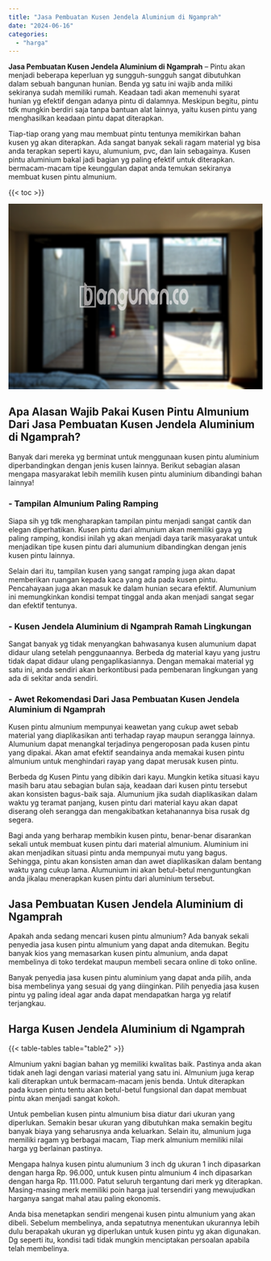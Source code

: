 ```yaml
---
title: "Jasa Pembuatan Kusen Jendela Aluminium di Ngamprah"
date: "2024-06-16"
categories: 
  - "harga"
---
```


**Jasa Pembuatan Kusen Jendela Aluminium di Ngamprah** – Pintu akan menjadi beberapa keperluan yg sungguh-sungguh sangat dibutuhkan dalam sebuah bangunan hunian. Benda yg satu ini wajib anda miliki sekiranya sudah memiliki rumah. Keadaan tadi akan memenuhi syarat hunian yg efektif dengan adanya pintu di dalamnya. Meskipun begitu, pintu tdk mungkin berdiri saja tanpa bantuan alat lainnya, yaitu kusen pintu yang menghasilkan keadaan pintu dapat diterapkan.

Tiap-tiap orang yang mau membuat pintu tentunya memikirkan bahan kusen yg akan diterapkan. Ada sangat banyak sekali ragam material yg bisa anda terapkan seperti kayu, alumunium, pvc, dan lain sebagainya. Kusen pintu aluminium bakal jadi bagian yg paling efektif untuk diterapkan. bermacam-macam tipe keunggulan dapat anda temukan sekiranya membuat kusen pintu almunium.

{{< toc >}}

![Jasa Pembuatan Kusen Jendela Aluminium di Ngamprah](/images/harga-kusen-jendela-alumunium-31.png)

## Apa Alasan Wajib Pakai Kusen Pintu Almunium Dari Jasa Pembuatan Kusen Jendela Aluminium di Ngamprah?

Banyak dari mereka yg berminat untuk menggunaan kusen pintu aluminium diperbandingkan dengan jenis kusen lainnya. Berikut sebagian alasan mengapa masyarakat lebih memilih kusen pintu aluminium dibandingi bahan lainnya!

### \- Tampilan Almunium Paling Ramping

Siapa sih yg tdk mengharapkan tampilan pintu menjadi sangat cantik dan elegan diperhatikan. Kusen pintu dari almunium akan memiliki gaya yg paling ramping, kondisi inilah yg akan menjadi daya tarik masyarakat untuk menjadikan tipe kusen pintu dari alumunium dibandingkan dengan jenis kusen pintu lainnya.

Selain dari itu, tampilan kusen yang sangat ramping juga akan dapat memberikan ruangan kepada kaca yang ada pada kusen pintu. Pencahayaan juga akan masuk ke dalam hunian secara efektif. Alumunium ini memungkinkan kondisi tempat tinggal anda akan menjadi sangat segar dan efektif tentunya.

### \- Kusen Jendela Aluminium di Ngamprah Ramah Lingkungan

Sangat banyak yg tidak menyangkan bahwasanya kusen alumunium dapat didaur ulang setelah penggunaannya. Berbeda dg material kayu yang justru tidak dapat didaur ulang pengaplikasiannya. Dengan memakai material yg satu ini, anda sendiri akan berkontibusi pada pembenaran lingkungan yang ada di sekitar anda sendiri.

### \- Awet Rekomendasi Dari Jasa Pembuatan Kusen Jendela Aluminium di Ngamprah

Kusen pintu almunium mempunyai keawetan yang cukup awet sebab material yang diaplikasikan anti terhadap rayap maupun serangga lainnya. Alumunium dapat menangkal terjadinya pengeroposan pada kusen pintu yang dipakai. Akan amat efektif seandainya anda memakai kusen pintu almunium untuk menghindari rayap yang dapat merusak kusen pintu.

Berbeda dg Kusen Pintu yang dibikin dari kayu. Mungkin ketika situasi kayu masih baru atau sebagian bulan saja, keadaan dari kusen pintu tersebut akan konsisten bagus-baik saja. Alumunium jika sudah diaplikasikan dalam waktu yg teramat panjang, kusen pintu dari material kayu akan dapat diserang oleh serangga dan mengakibatkan ketahanannya bisa rusak dg segera.

Bagi anda yang berharap membikin kusen pintu, benar-benar disarankan sekali untuk membuat kusen pintu dari material almunium. Aluminium ini akan menjadikan situasi pintu anda mempunyai mutu yang bagus. Sehingga, pintu akan konsisten aman dan awet diaplikasikan dalam bentang waktu yang cukup lama. Alumunium ini akan betul-betul menguntungkan anda jikalau menerapkan kusen pintu dari aluminium tersebut.

## Jasa Pembuatan Kusen Jendela Aluminium di Ngamprah

Apakah anda sedang mencari kusen pintu almunium? Ada banyak sekali penyedia jasa kusen pintu almunium yang dapat anda ditemukan. Begitu banyak kios yang memasarkan kusen pintu almunium, anda dapat membelinya di toko terdekat maupun membeli secara online di toko online.

Banyak penyedia jasa kusen pintu aluminium yang dapat anda pilih, anda bisa membelinya yang sesuai dg yang diinginkan. Pilih penyedia jasa kusen pintu yg paling ideal agar anda dapat mendapatkan harga yg relatif terjangkau.

## Harga Kusen Jendela Aluminium di Ngamprah

{{< table-tables table="table2" >}}

Almunium yakni bagian bahan yg memiliki kwalitas baik. Pastinya anda akan tidak aneh lagi dengan variasi material yang satu ini. Almunium juga kerap kali diterapkan untuk bermacam-macam jenis benda. Untuk diterapkan pada kusen pintu tentu akan betul-betul fungsional dan dapat membuat pintu akan menjadi sangat kokoh.

Untuk pembelian kusen pintu almunium bisa diatur dari ukuran yang diperlukan. Semakin besar ukuran yang dibutuhkan maka semakin begitu banyak biaya yang seharusnya anda keluarkan. Selain itu, almunium juga memiliki ragam yg berbagai macam, Tiap merk almunium memiliki nilai harga yg berlainan pastinya.

Mengapa halnya kusen pintu alumunium 3 inch dg ukuran 1 inch dipasarkan dengan harga Rp. 96.000, untuk kusen pintu almunium 4 inch dipasarkan dengan harga Rp. 111.000. Patut seluruh tergantung dari merk yg diterapkan. Masing-masing merk memiliki poin harga jual tersendiri yang mewujudkan harganya sangat mahal atau paling ekonomis.

Anda bisa menetapkan sendiri mengenai kusen pintu almunium yang akan dibeli. Sebelum membelinya, anda sepatutnya menentukan ukurannya lebih dulu berapakah ukuran yg diperlukan untuk kusen pintu yg akan digunakan. Dg seperti itu, kondisi tadi tidak mungkin menciptakan persoalan apabila telah membelinya.
